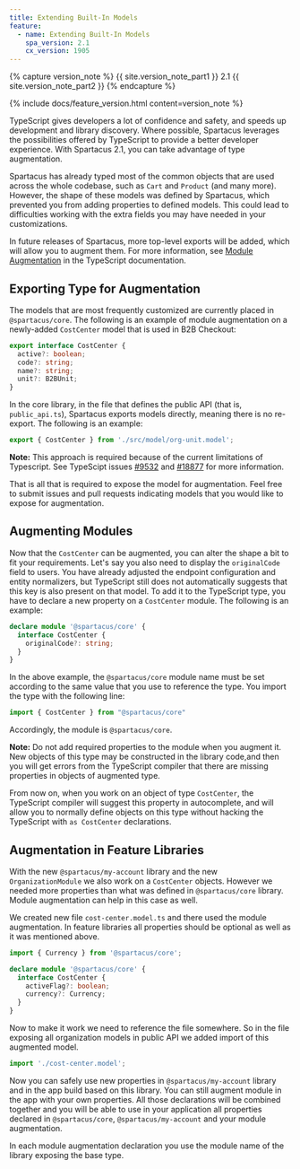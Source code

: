 ```yaml
---
title: Extending Built-In Models
feature:
  - name: Extending Built-In Models
    spa_version: 2.1
    cx_version: 1905
---
```


{% capture version_note %}
{{ site.version_note_part1 }} 2.1 {{ site.version_note_part2 }}
{% endcapture %}

{% include docs/feature_version.html content=version_note %}

TypeScript gives developers a lot of confidence and safety, and speeds up development and library discovery. Where possible, Spartacus leverages the possibilities offered by TypeScript to provide a better developer experience. With Spartacus 2.1, you can take advantage of type augmentation.

Spartacus has already typed most of the common objects that are used across the whole codebase, such as `Cart` and `Product` (and many more). However, the shape of these models was defined by Spartacus, which prevented you from adding properties to defined models. This could lead to difficulties working with the extra fields you may have needed in your customizations.

In future releases of Spartacus, more top-level exports will be added, which will allow you to augment them. For more information, see [Module Augmentation](https://www.typescriptlang.org/docs/handbook/declaration-merging.html#module-augmentation) in the TypeScript documentation.

## Exporting Type for Augmentation

The models that are most frequently customized are currently placed in `@spartacus/core`. The following is an example of module augmentation on a newly-added `CostCenter` model that is used in B2B Checkout:

```ts
export interface CostCenter {
  active?: boolean;
  code?: string;
  name?: string;
  unit?: B2BUnit;
}
```

In the core library, in the file that defines the public API (that is, `public_api.ts`), Spartacus exports models directly, meaning there is no re-export. The following is an example:

```ts
export { CostCenter } from './src/model/org-unit.model';
```

**Note:** This approach is required because of the current limitations of Typescript. See TypeScipt issues [#9532](https://github.com/microsoft/TypeScript/issues/9532) and [#18877](https://github.com/microsoft/TypeScript/issues/18877) for more information.

That is all that is required to expose the model for augmentation. Feel free to submit issues and pull requests indicating models that you would like to expose for augmentation.

## Augmenting Modules

Now that the `CostCenter` can be augmented, you can alter the shape a bit to fit your requirements. Let's say you also need to display the `originalCode` field to users. You have already adjusted the endpoint configuration and entity normalizers, but TypeScript still does not automatically suggests that this key is also present on that model. To add it to the TypeScript type, you have to declare a new property on a `CostCenter` module. The following is an example:

```ts
declare module '@spartacus/core' {
  interface CostCenter {
    originalCode?: string;
  }
}
```

In the above example, the `@spartacus/core` module name must be set according to the same value that you use to reference the type. You import the type with the following line:

```ts
import { CostCenter } from "@spartacus/core"
```

Accordingly, the module is `@spartacus/core`.

**Note:** Do not add required properties to the module when you augment it. New objects of this type may be constructed in the library code,and then you will get errors from the TypeScript compiler that there are missing properties in objects of augmented type.

From now on, when you work on an object of type `CostCenter`, the TypeScript compiler will suggest this property in autocomplete, and will allow you to normally define objects on this type without hacking the TypeScript with `as CostCenter` declarations.

## Augmentation in Feature Libraries

With the new `@spartacus/my-account` library and the new `OrganizationModule` we also work on a `CostCenter` objects. However we needed more properties than what was defined in `@spartacus/core` library. Module augmentation can help in this case as well.

We created new file `cost-center.model.ts` and there used the module augmentation. In feature libraries all properties should be optional as well as it was mentioned above.

```ts
import { Currency } from '@spartacus/core';

declare module '@spartacus/core' {
  interface CostCenter {
    activeFlag?: boolean;
    currency?: Currency;
  }
}
```

Now to make it work we need to reference the file somewhere. So in the file exposing all organization models in public API we added import of this augmented model.

```ts
import './cost-center.model';
```

Now you can safely use new properties in `@spartacus/my-account` library and in the app build based on this library. You can still augment module in the app with your own properties. All those declarations will be combined together and you will be able to use in your application all properties declared in `@spartacus/core`, `@spartacus/my-account` and your module augmentation.

In each module augmentation declaration you use the module name of the library exposing the base type.
